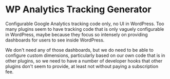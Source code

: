 # WP Analytics Tracking Generator
Configurable Google Analytics tracking code only, no UI in WordPress. Too many plugins seem to have tracking code that is only vaguely configurable in WordPress, maybe because they focus so intensely on providing dashboards for users to see inside WordPress.

We don't need any of those dashboards, but we do need to be able to configure custom dimensions, particularly based on our own code that is in other plugins, so we need to have a number of developer hooks that other plugins don't seem to provide, at least not without paying a subscription fee.
